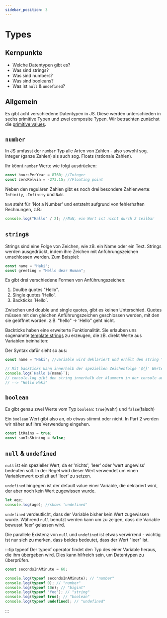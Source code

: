 ```yaml
---
sidebar_position: 3
---
```


# Types

## Kernpunkte

- Welche Datentypen gibt es?
- Was sind strings?
- Was sind numbers?
- Was sind booleans?
- Was ist `null` & `undefined`?

## Allgemein

Es gibt acht verschiedene Datentypen in JS. Diese werden unterschieden in sechs
primitive Typen und zwei composite Typen. Wir betrachten zunächst die
[primitive values](https://developer.mozilla.org/de/docs/Glossary/Primitive).

## `number`

In JS umfasst der `number` Typ alle Arten von Zahlen - also sowohl sog. Integer (ganze Zahlen) als auch sog. Floats (rationale Zahlen).

Ihr könnt `number` Werte wie folgt ausdrücken:

```js
const hoursPerYear = 8760; //Integer
const zeroKelvin = -273.15; //Floating point
```

Neben den regulären Zahlen gibt es noch drei besondere Zahlenwerte: `Infinity`, `-Infinity` und `NaN`.

`NaN` steht für 'Not a Number' und entsteht aufgrund von fehlerhaften Rechnungen, z.B.:

```js
console.log("Hallo" / 2); //NaN, ein Wort ist nicht durch 2 teilbar
```

## `string`s

Strings sind eine Folge von Zeichen, wie zB. ein Name oder ein Text. Strings werden ausgedrückt, indem ihre Zeichen mit Anführungszeichen umschlossen werden. Zum Beispiel:

```js
const name = "Haki";
const greeting = "Hello dear Human";
```

Es gibt drei verschiedene Formen von Anführungszeichen:

1.  Doulbe quotes "Hello".
2.  Single quotes 'Hello'.
3.  Backticks \`Hello\`.

Zwischen und double und single quotes, gibt es keinen Unterschied. Quotes müssen mit den gleichen
Anführungszeichen geschlossen werden, mit den sie geöffnet worden. z.B. "hello" -> 'Hello" geht nicht.

Backticks haben eine erweiterte Funktionalität. Sie erlauben uns sogenannte [template strings](https://developer.mozilla.org/de/docs/Web/JavaScript/Reference/Template_literals) zu erzeugen, die zB. direkt Werte aus Variablen beinhalten:

Der Syntax dafür sieht so aus:

```js
const name = "Haki"; //variable wird deklariert und erhält den string "Haki" (assigned)

// Mit backticks kann innerhalb der speziellen Zeichenfolge '${}' Werte inkludiert werden
console.log(`Hallo ${name}`);
// console.log gibt den string innerhalb der klammern in der console aus - dabei wird der Inhalt der Variable verwendet
// --> "Hello Haki"
```

## `boolean`

Es gibt genau zwei Werte vom Typ `boolean`: `true`(wahr) und `false`(falsch)

Ein `boolean` Wert gibt also an, ob etwas stimmt oder nicht. In Part 2 werden wir näher auf ihre Verwendung eingehen.

```js
const itRains = true;
const sunIsShining = false;
```

## `null` & `undefined`

`null` ist ein spezieller Wert, da er 'nichts', 'leer' oder 'wert ungewiss' bedeuten soll.
In der Regel wird dieser Wert verwendet um einen Variablenwert explizit auf 'leer' zu setzen.

`undefined` hingegen ist der default value einer Variable, die deklariert wird, der aber noch kein Wert zugewissen wurde.

```js
let age;
console.log(age); //shows 'undefined'
```

`undefined` verdeutlicht, dass der Variable bisher kein Wert zugewissen wurde. Während `null` benutzt werden kann um zu zeigen, dass die Variable bewusst 'leer' gelassen wird.

Die parallele Existenz von `null` und `undefined` ist etwas verwirrend - wichtig ist nur sich zu merken, dass beides bedeutet, dass der Wert "leer" ist.

:::tip typeof
Der typeof operator findet den Typ des einer Variable heraus, die ihm übergeben wird. Dies kann hilfreich sein, um Datentypen zu überprüfen.

```js
const secondsInAMinute = 60;

console.log(typeof secondsInAMinute); // "number"
console.log(typeof 0); // "number"
console.log(typeof 10n); // "bigint"
console.log(typeof "foo"); // "string"
console.log(typeof true); // "boolean"
console.log(typeof undefined); // "undefined"
```
:::
